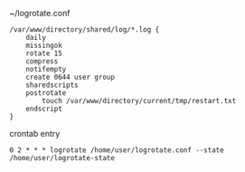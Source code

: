 ~/logrotate.conf

````
/var/www/directory/shared/log/*.log {
	daily
	missingok
	rotate 15
	compress
	notifempty
	create 0644 user group
	sharedscripts
	postrotate
		touch /var/www/directory/current/tmp/restart.txt
	endscript
}
````

crontab entry

    0 2 * * * logrotate /home/user/logrotate.conf --state /home/user/logrotate-state
